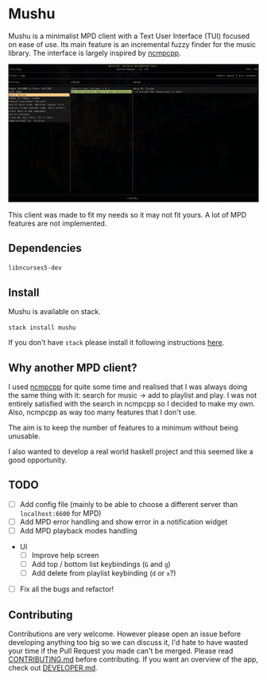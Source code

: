 Mushu
=====

Mushu is a minimalist MPD client with a Text User Interface (TUI) focused on ease of use.
Its main feature is an incremental fuzzy finder for the music library.
The interface is largely inspired by [ncmpcpp](https://github.com/arybczak/ncmpcpp).

![Screenshot](screenshot.png?raw=true "Mushu screenshot")

This client was made to fit my needs so it may not fit yours.
A lot of MPD features are not implemented.

Dependencies
--------------

`libncurses5-dev`

Install
-------

Mushu is available on stack.

  `stack install mushu`

If you don't have `stack` please install it following instructions [here](https://docs.haskellstack.org/en/stable/README/).

Why another MPD client?
-----------------------

I used [ncmpcpp](https://github.com/arybczak/ncmpcpp) for quite some time and realised that I was always doing the same thing with it: search for music -> add to playlist and play.
I was not entirely satisfied with the search in ncmpcpp so I decided to make my own.
Also, ncmpcpp as way too many features that I don't use.

The aim is to keep the number of features to a minimum without being unusable.

I also wanted to develop a real world haskell project and this seemed like a good opportunity.

TODO
----

 - [ ] Add config file (mainly to be able to choose a different server than `localhost:6600` for MPD)
 - [ ] Add MPD error handling and show error in a notification widget
 - [ ] Add MPD playback modes handling
 - UI
   - [ ] Improve help screen
   - [ ] Add top / bottom list keybindings (`G` and `g`)
   - [ ] Add delete from playlist keybinding (`d` or `x`?)
 - [ ] Fix all the bugs and refactor!

Contributing
------------

Contributions are very welcome. However please open an issue before developing anything too big so we can discuss it, I'd hate to have wasted your time if the Pull Request you made can't be merged.
Please read [CONTRIBUTING.md](CONTRIBUTING.md) before contributing.
If you want an overview of the app, check out [DEVELOPER.md](DEVELOPER.md).

